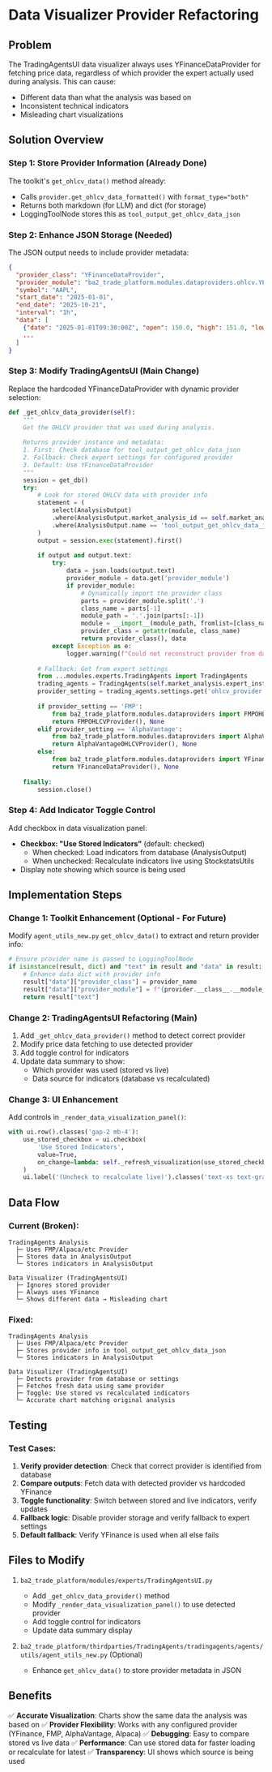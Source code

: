 # Data Visualizer Provider Refactoring

## Problem
The TradingAgentsUI data visualizer always uses YFinanceDataProvider for fetching price data, regardless of which provider the expert actually used during analysis. This can cause:
- Different data than what the analysis was based on
- Inconsistent technical indicators
- Misleading chart visualizations

## Solution Overview

### Step 1: Store Provider Information (Already Done)
The toolkit's `get_ohlcv_data()` method already:
- Calls `provider.get_ohlcv_data_formatted()` with `format_type="both"`
- Returns both markdown (for LLM) and dict (for storage)
- LoggingToolNode stores this as `tool_output_get_ohlcv_data_json`

### Step 2: Enhance JSON Storage (Needed)
The JSON output needs to include provider metadata:
```json
{
  "provider_class": "YFinanceDataProvider",
  "provider_module": "ba2_trade_platform.modules.dataproviders.ohlcv.YFinanceDataProvider",
  "symbol": "AAPL",
  "start_date": "2025-01-01",
  "end_date": "2025-10-21",
  "interval": "1h",
  "data": [
    {"date": "2025-01-01T09:30:00Z", "open": 150.0, "high": 151.0, "low": 149.5, "close": 150.5, "volume": 1000000},
    ...
  ]
}
```

### Step 3: Modify TradingAgentsUI (Main Change)
Replace the hardcoded YFinanceDataProvider with dynamic provider selection:

```python
def _get_ohlcv_data_provider(self):
    """
    Get the OHLCV provider that was used during analysis.
    
    Returns provider instance and metadata:
    1. First: Check database for tool_output_get_ohlcv_data_json
    2. Fallback: Check expert settings for configured provider
    3. Default: Use YFinanceDataProvider
    """
    session = get_db()
    try:
        # Look for stored OHLCV data with provider info
        statement = (
            select(AnalysisOutput)
            .where(AnalysisOutput.market_analysis_id == self.market_analysis.id)
            .where(AnalysisOutput.name == 'tool_output_get_ohlcv_data_json')
        )
        output = session.exec(statement).first()
        
        if output and output.text:
            try:
                data = json.loads(output.text)
                provider_module = data.get('provider_module')
                if provider_module:
                    # Dynamically import the provider class
                    parts = provider_module.split('.')
                    class_name = parts[-1]
                    module_path = '.'.join(parts[:-1])
                    module = __import__(module_path, fromlist=[class_name])
                    provider_class = getattr(module, class_name)
                    return provider_class(), data
            except Exception as e:
                logger.warning(f"Could not reconstruct provider from database: {e}")
        
        # Fallback: Get from expert settings
        from ...modules.experts.TradingAgents import TradingAgents
        trading_agents = TradingAgents(self.market_analysis.expert_instance_id)
        provider_setting = trading_agents.settings.get('ohlcv_provider', 'YFinance')
        
        if provider_setting == 'FMP':
            from ba2_trade_platform.modules.dataproviders import FMPOHLCVProvider
            return FMPOHLCVProvider(), None
        elif provider_setting == 'AlphaVantage':
            from ba2_trade_platform.modules.dataproviders import AlphaVantageOHLCVProvider
            return AlphaVantageOHLCVProvider(), None
        else:
            from ba2_trade_platform.modules.dataproviders import YFinanceDataProvider
            return YFinanceDataProvider(), None
            
    finally:
        session.close()
```

### Step 4: Add Indicator Toggle Control
Add checkbox in data visualization panel:
- **Checkbox: "Use Stored Indicators"** (default: checked)
  - When checked: Load indicators from database (AnalysisOutput)
  - When unchecked: Recalculate indicators live using StockstatsUtils
- Display note showing which source is being used

## Implementation Steps

### Change 1: Toolkit Enhancement (Optional - For Future)
Modify `agent_utils_new.py` `get_ohlcv_data()` to extract and return provider info:
```python
# Ensure provider name is passed to LoggingToolNode
if isinstance(result, dict) and "text" in result and "data" in result:
    # Enhance data dict with provider info
    result["data"]["provider_class"] = provider_name
    result["data"]["provider_module"] = f"{provider.__class__.__module__}.{provider.__class__.__name__}"
    return result["text"]
```

### Change 2: TradingAgentsUI Refactoring (Main)
1. Add `_get_ohlcv_data_provider()` method to detect correct provider
2. Modify price data fetching to use detected provider
3. Add toggle control for indicators
4. Update data summary to show:
   - Which provider was used (stored vs live)
   - Data source for indicators (database vs recalculated)

### Change 3: UI Enhancement
Add controls in `_render_data_visualization_panel()`:
```python
with ui.row().classes('gap-2 mb-4'):
    use_stored_checkbox = ui.checkbox(
        'Use Stored Indicators',
        value=True,
        on_change=lambda: self._refresh_visualization(use_stored_checkbox.value)
    )
    ui.label('(Uncheck to recalculate live)').classes('text-xs text-gray-500')
```

## Data Flow

### Current (Broken):
```
TradingAgents Analysis
  ├─ Uses FMP/Alpaca/etc Provider
  ├─ Stores data in AnalysisOutput
  └─ Stores indicators in AnalysisOutput

Data Visualizer (TradingAgentsUI)
  ├─ Ignores stored provider
  ├─ Always uses YFinance
  └─ Shows different data → Misleading chart
```

### Fixed:
```
TradingAgents Analysis
  ├─ Uses FMP/Alpaca/etc Provider
  ├─ Stores provider info in tool_output_get_ohlcv_data_json
  └─ Stores indicators in AnalysisOutput

Data Visualizer (TradingAgentsUI)
  ├─ Detects provider from database or settings
  ├─ Fetches fresh data using same provider
  ├─ Toggle: Use stored vs recalculated indicators
  └─ Accurate chart matching original analysis
```

## Testing

### Test Cases:
1. **Verify provider detection**: Check that correct provider is identified from database
2. **Compare outputs**: Fetch data with detected provider vs hardcoded YFinance
3. **Toggle functionality**: Switch between stored and live indicators, verify updates
4. **Fallback logic**: Disable provider storage and verify fallback to expert settings
5. **Default fallback**: Verify YFinance is used when all else fails

## Files to Modify

1. `ba2_trade_platform/modules/experts/TradingAgentsUI.py`
   - Add `_get_ohlcv_data_provider()` method
   - Modify `_render_data_visualization_panel()` to use detected provider
   - Add toggle control for indicators
   - Update data summary display

2. `ba2_trade_platform/thirdparties/TradingAgents/tradingagents/agents/utils/agent_utils_new.py` (Optional)
   - Enhance `get_ohlcv_data()` to store provider metadata in JSON

## Benefits

✅ **Accurate Visualization**: Charts show the same data the analysis was based on
✅ **Provider Flexibility**: Works with any configured provider (YFinance, FMP, AlphaVantage, Alpaca)
✅ **Debugging**: Easy to compare stored vs live data
✅ **Performance**: Can use stored data for faster loading or recalculate for latest
✅ **Transparency**: UI shows which source is being used
